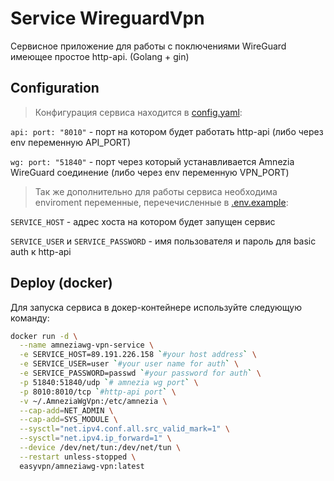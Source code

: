 # Service WireguardVpn
Сервисное приложение для работы с поключениями WireGuard имеющее простое http-api. (Golang + gin)


## Configuration
> Конфигурация сервиса находится в [config.yaml](./cmd/config.yaml):

`api: port: "8010"` - порт на котором будет работать http-api (либо через env переменную API_PORT)

`wg: port: "51840"` - порт через который устанавливается Amnezia WireGuard соединение (либо через env переменную VPN_PORT)

> Так же дополнительно для работы сервиса необходима enviroment переменные, перечечисленные в [.env.example](./cmd/.env.example):

`SERVICE_HOST` - адрес хоста на котором будет запущен сервис

`SERVICE_USER` и `SERVICE_PASSWORD` - имя пользователя и пароль для basic auth к http-api


## Deploy (docker)
Для запуска сервиса в докер-контейнере используйте следующую команду:
```bash
docker run -d \
  --name amneziawg-vpn-service \
  -e SERVICE_HOST=89.191.226.158 `#your host address` \
  -e SERVICE_USER=user `#your user name for auth` \
  -e SERVICE_PASSWORD=passwd `#your password for auth` \
  -p 51840:51840/udp `# amnezia wg port` \
  -p 8010:8010/tcp `#http-api port` \
  -v ~/.AmneziaWgVpn:/etc/amnezia \
  --cap-add=NET_ADMIN \
  --cap-add=SYS_MODULE \
  --sysctl="net.ipv4.conf.all.src_valid_mark=1" \
  --sysctl="net.ipv4.ip_forward=1" \
  --device /dev/net/tun:/dev/net/tun \
  --restart unless-stopped \
  easyvpn/amneziawg-vpn:latest
```